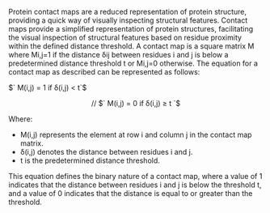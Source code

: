 Protein contact maps are a reduced representation of protein structure, providing a quick way of visually inspecting structural features. 
Contact maps provide a simplified representation of protein structures, facilitating the visual inspection of structural features based on residue proximity within the defined distance threshold.
A contact map is a square matrix M where Mi,j=1 if the distance δij between residues i and j is below a predetermined distance threshold t or Mi,j=0 otherwise. The equation for a contact map as described can be represented as follows:

<div align=”center”> $` M(i,j) = 1 if δ(i,j) < t`$ </div>



<p align="center">
// $` M(i,j) = 0 if δ(i,j) ≥ t `$
</p>


Where:
- M(i,j) represents the element at row i and column j in the contact map matrix.
- δ(i,j) denotes the distance between residues i and j.
- t is the predetermined distance threshold.

This equation defines the binary nature of a contact map, where a value of 1 indicates that the distance between residues i and j is below the threshold t, and a value of 0 indicates that 
the distance is equal to or greater than the threshold. 
